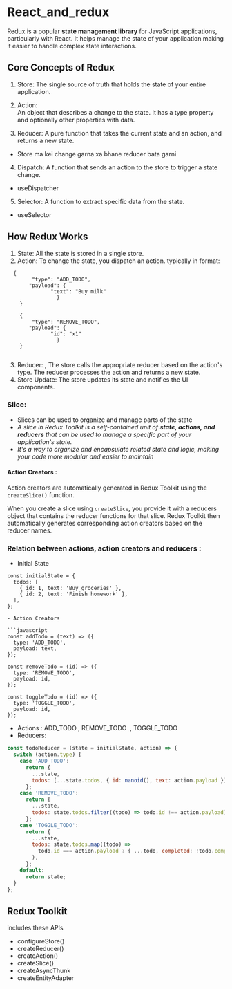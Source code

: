# React_and_redux

Redux is a popular **state management library** for JavaScript applications, particularly with React. It helps manage the state of your application making it easier to handle complex state interactions. 

## Core Concepts of Redux

1. Store: 
 The single source of truth that holds the state of your entire application.

2. Action:  
 An object that describes a change to the state. It has a type property and optionally other properties with data.

3. Reducer: 
 A pure function that takes the current state and an action, and returns a new state.
 - Store ma kei change garna xa bhane reducer bata garni

4. Dispatch: 
 A function that sends an action to the store to trigger a state change.
 - useDispatcher

5. Selector: 
 A function to extract specific data from the state.
 - useSelector

## How Redux Works

1. State: All the state is stored in a single store.
2. Action: To change the state, you dispatch an action. typically in format:
```
  {
        "type": "ADD_TODO",
       "payload": {
              "text": "Buy milk"
                }
    }

    {
        "type": "REMOVE_TODO",
       "payload": {
              "id": "x1"
                }
    }


```
3. Reducer: ,  The store calls the appropriate reducer based on the action's type.
 The reducer processes the action and returns a new state.
4. Store Update: The store updates its state and notifies the UI components.

### Slice:
- Slices can be used to organize and manage parts of the state
- _A slice in Redux Toolkit is a self-contained unit of **state, actions, and reducers** that can be used to manage a specific part of your application's state._
-  _It's a way to organize and encapsulate related state and logic, making your code more modular and easier to maintain_

#### Action Creators :
Action creators are automatically generated in Redux Toolkit using the `createSlice()` function.   

When you create a slice using `createSlice`, you provide it with a reducers object that contains the reducer functions for that slice. Redux Toolkit then automatically generates corresponding action creators based on the reducer names.

### Relation between actions, action creators and reducers :
- Initial State
```
const initialState = {
  todos: [
    { id: 1, text: 'Buy groceries' },
    { id: 2, text: 'Finish homework' },
  ],
};

- Action Creators

```javascript
const addTodo = (text) => ({
  type: 'ADD_TODO',
  payload: text,
});

const removeTodo = (id) => ({
  type: 'REMOVE_TODO',
  payload: id,
});

const toggleTodo = (id) => ({
  type: 'TOGGLE_TODO',
  payload: id,
});
```

- Actions : ADD_TODO , REMOVE_TODO  , TOGGLE_TODO
- Reducers:

```javascript
const todoReducer = (state = initialState, action) => {
  switch (action.type) {
    case 'ADD_TODO':
      return {
        ...state,
        todos: [...state.todos, { id: nanoid(), text: action.payload }],
      };
    case 'REMOVE_TODO':
      return {
        ...state,
        todos: state.todos.filter((todo) => todo.id !== action.payload),
      };
    case 'TOGGLE_TODO':
      return {
        ...state,
        todos: state.todos.map((todo) =>
          todo.id === action.payload ? { ...todo, completed: !todo.completed } : todo
        ),
      };
    default:
      return state;
  }
};
```



## Redux Toolkit

includes these APIs

- configureStore() 
- createReducer()
- createAction()
- createSlice()
- createAsyncThunk
- createEntityAdapter
